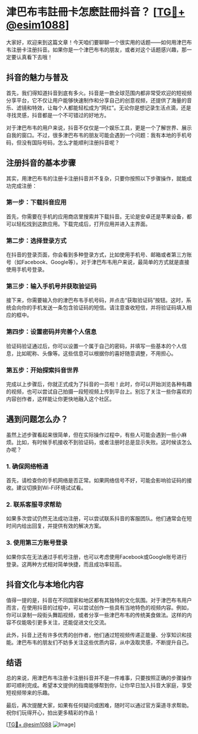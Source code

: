 # 津巴布韦註冊卡怎麽註冊抖音？ [[TG💪+ @esim1088](https://t.me/s/esim1088)]

大家好，欢迎来到这篇文章！今天咱们要聊聊一个很实用的话题——如何用津巴布韦注册卡注册抖音。如果你是一个津巴布韦的朋友，或者对这个话题感兴趣，那一定要认真看下去哦！

## 抖音的魅力与普及

首先，我们得知道抖音到底有多火。抖音是一款全球范围内都非常受欢迎的短视频分享平台，它不仅让用户能够快速制作和分享自己的创意视频，还提供了海量的音乐、滤镜和特效，让每个人都能轻松成为“网红”。无论你是想记录生活点滴，还是寻找灵感，抖音都是一个不可错过的好地方。

对于津巴布韦的用户来说，抖音不仅仅是一个娱乐工具，更是一个了解世界、展示自我的窗口。不过，很多津巴布韦的朋友可能会遇到一个问题：我有本地的手机号码，但没有国际号码，怎么才能顺利注册抖音呢？

## 注册抖音的基本步骤

其实，用津巴布韦的注册卡注册抖音并不复杂，只要你按照以下步骤操作，就能成功完成注册：

### 第一步：下载抖音应用

首先，你需要在手机的应用商店里搜索并下载抖音。无论是安卓还是苹果设备，都可以轻松找到这款应用。下载完成后，打开应用并进入主界面。

### 第二步：选择登录方式

在抖音的登录页面，你会看到多种登录方式，比如使用手机号、邮箱或者第三方账号（如Facebook、Google等）。对于津巴布韦用户来说，最简单的方式就是直接使用手机号登录。

### 第三步：输入手机号并获取验证码

接下来，你需要输入你的津巴布韦手机号码，并点击“获取验证码”按钮。这时，系统会向你的手机发送一条包含验证码的短信。请注意查收短信，并将验证码填入相应的框中。

### 第四步：设置密码并完善个人信息

验证码验证通过后，你可以设置一个属于自己的密码，并填写一些基本的个人信息，比如昵称、头像等。这些信息可以根据你的喜好随意调整，不用担心。

### 第五步：开始探索抖音世界

完成以上步骤后，你就正式成为了抖音的一员啦！此时，你可以开始浏览各种有趣的视频，也可以尝试自己拍摄一段短视频上传到平台上。别忘了关注一些你喜欢的内容创作者，这样能让你更快地融入这个社区。

## 遇到问题怎么办？

虽然上述步骤看起来很简单，但在实际操作过程中，有些人可能会遇到一些小麻烦。比如，有时候手机接收不到验证码，或者注册时总是显示失败。这时候该怎么办呢？

### 1. 确保网络畅通

首先，请检查你的手机网络是否正常。如果网络信号不好，可能会影响验证码的接收。建议切换到Wi-Fi环境试试看。

### 2. 联系客服寻求帮助

如果多次尝试仍然无法成功注册，可以尝试联系抖音的客服团队。他们通常会在短时间内给出回复，并提供有效的解决方案。

### 3. 使用第三方账号登录

如果你实在无法通过手机号注册，也可以考虑使用Facebook或Google账号进行登录。这两种方式相对简单快捷，而且成功率较高。

## 抖音文化与本地化内容

值得一提的是，抖音在不同国家和地区都有其独特的文化氛围。对于津巴布韦用户而言，在使用抖音的过程中，可以尝试创作一些具有当地特色的视频内容。例如，你可以录制一段街头舞蹈视频，或者分享一些津巴布韦的传统美食做法。这样的内容不仅能吸引更多关注，还能促进文化交流。

此外，抖音上还有许多优秀的创作者，他们通过短视频传递正能量、分享知识和技能。津巴布韦的朋友们不妨多关注这些优质内容，从中汲取灵感，不断提升自己。

## 结语

总的来说，用津巴布韦注册卡注册抖音并不是一件难事，只要按照正确的步骤操作即可顺利完成。希望本文提供的指南能够帮到你，让你早日加入抖音大家庭，享受短视频带来的乐趣。

最后，再次提醒大家，如果有任何疑问或困难，随时可以通过官方渠道寻求帮助。祝你们玩得开心，拍出更多精彩的作品！

[[TG💪+ @esim1088](https://t.me/s/esim1088) ![Image](https://i.postimg.cc/4NQfJmqS/Snipaste-2025-05-13-00-14-12.png)]